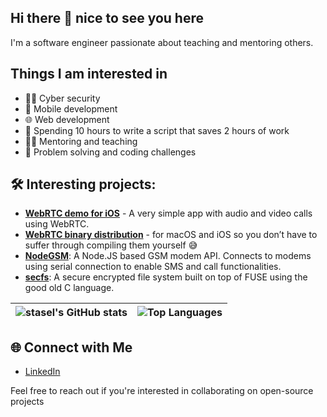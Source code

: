 ## Hi there 👋 nice to see you here

I'm a software engineer passionate about teaching and mentoring others. 

## Things I am interested in
- 🕵️‍♂️ Cyber security
- 📱 Mobile development
- 🌐 Web development
- 👾 Spending 10 hours to write a script that saves 2 hours of work
- 👨‍💻 Mentoring and teaching
- 🧠 Problem solving and coding challenges

## 🛠️ Interesting projects:
- **[WebRTC demo for iOS](httpsgithub.com/stasel/WebRTC-iOS)** - A very simple app with audio and video calls using WebRTC.
- **[WebRTC binary distribution](https://github.com/stasel/WebRTC)** - for macOS and iOS so you don’t have to suffer through compiling them yourself 😅
- **[NodeGSM](https://github.com/stasel/NodeGSM)**: A Node.JS based GSM modem API. Connects to modems using serial connection to enable SMS and call functionalities.
- **[secfs](https://github.com/stasel/secfs)**: A secure encrypted file system built on top of FUSE using the good old C language. 

| ![stasel's GitHub stats](https://github-readme-stats.vercel.app/api?username=stasel) | ![Top Languages](https://github-readme-stats.vercel.app/api/top-langs/?username=stasel&layout=compact) |
|------------|-------------|


## 🌐 Connect with Me

- [LinkedIn](https://www.linkedin.com/in/stasel/)

Feel free to reach out if you're interested in collaborating on open-source projects

